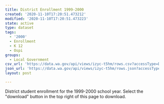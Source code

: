 ```yaml
---
title: District Enrollment 1999-2000
created: '2020-11-10T17:20:51.473212'
modified: '2020-11-10T17:20:51.473223'
state: active
type: dataset
tags:
  - '2000'
  - Enrollment
  - K 12
  - Ospi
groups:
  - Local Government
csv_url: 'https://data.wa.gov/api/views/izyc-t5hm/rows.csv?accessType=DOWNLOAD'
json_url: 'https://data.wa.gov/api/views/izyc-t5hm/rows.json?accessType=DOWNLOAD'
layout: post

---
```

District student enrollment for the 1999-2000 school year. Select the "download" button in the top right of this page to download.
